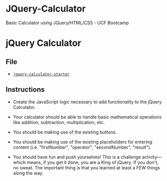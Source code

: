 # JQuery-Calculator
Basic Calculator using JQuery/HTML/CSS - UCF Bootcamp

# jQuery Calculator

## File

* [`jquery-calculator-starter`](Unsolved/jquery-calculator.html)

## Instructions

* Create the JavaScript logic necessary to add functionality to the jQuery Calculator.

* Your calculator should be able to handle basic mathematical operations like addition, subtraction, multiplication, etc.

* You should be making use of the existing buttons.

* You should be making use of the existing placeholders for entering content (i.e. "firstNumber", "operator", "secondNumber", "result").

* You should have fun and push yourselves! This is a challenge activity—which means, if you get it done, you are a King of jQuery. If you don't, no sweat. The important thing is that you learned at least a FEW things along the way.
